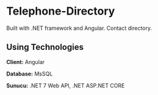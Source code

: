 
# Telephone-Directory

Built with .NET framework and Angular. Contact directory.


## Using Technologies

**Client:** Angular

**Database:** MsSQL 

**Sunucu:** .NET 7 Web API, .NET ASP.NET CORE 

  
